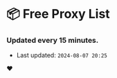 # :package: Free Proxy List
### Updated every 15 minutes.

- Last updated: `2024-08-07 20:25`

:heart:
